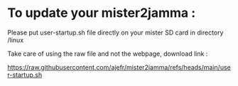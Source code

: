 # To update your mister2jamma :

Please put user-startup.sh file directly on your mister SD card in directory /linux

Take care of using the raw file and not the webpage, download link :

https://raw.githubusercontent.com/ajefr/mister2jamma/refs/heads/main/user-startup.sh
